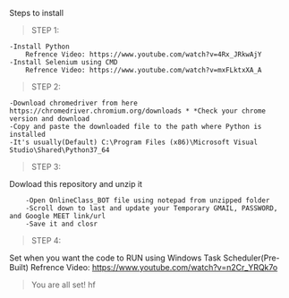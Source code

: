 Steps to install

>STEP 1:


    -Install Python
        Refrence Video: https://www.youtube.com/watch?v=4Rx_JRkwAjY
    -Install Selenium using CMD
        Refrence Video: https://www.youtube.com/watch?v=mxFLktxXA_A
       
>STEP 2:

    -Download chromedriver from here https://chromedriver.chromium.org/downloads * *Check your chrome version and download
    -Copy and paste the downloaded file to the path where Python is installed
    -It's usually(Default) C:\Program Files (x86)\Microsoft Visual Studio\Shared\Python37_64
  
>STEP 3:


   Dowload this repository and unzip it
   
   
        -Open OnlineClass_BOT file using notepad from unzipped folder
        -Scroll down to last and update your Temporary GMAIL, PASSWORD, and Google MEET link/url
        -Save it and closr
        
>STEP 4:


  Set when you want the code to RUN using Windows Task Scheduler(Pre-Built)
      Refrence Video: https://www.youtube.com/watch?v=n2Cr_YRQk7o
      
      
      
>You are all set! hf
      
      
  
       
